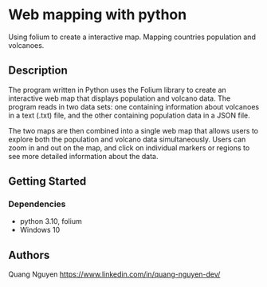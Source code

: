 # Web mapping with python

Using folium to create a interactive map. Mapping countries population and volcanoes.

## Description

The program written in Python uses the Folium library to create an interactive web map that displays population and volcano data. The program reads in two data sets: one containing information about volcanoes in a text (.txt) file, and the other containing population data in a JSON file.

The two maps are then combined into a single web map that allows users to explore both the population and volcano data simultaneously. Users can zoom in and out on the map, and click on individual markers or regions to see more detailed information about the data.

## Getting Started

### Dependencies

* python 3.10, folium
* Windows 10

## Authors

Quang Nguyen
https://www.linkedin.com/in/quang-nguyen-dev/

